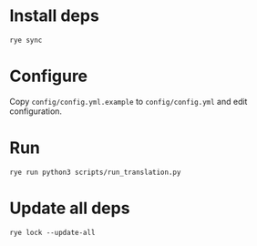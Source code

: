 # Install deps

```
rye sync
```

# Configure

Copy `config/config.yml.example` to `config/config.yml` and edit configuration.

# Run

```
rye run python3 scripts/run_translation.py
```

# Update all deps

```
rye lock --update-all
```
